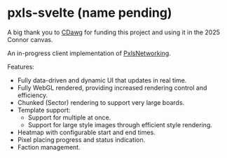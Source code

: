 # pxls-svelte (name pending)

A big thank you to [CDawg](https://www.twitch.tv/cdawg) for funding this project and using it in the 2025 Connor canvas.

An in-progress client implementation of [PxlsNetworking](https://github.com/BlankParenthesis/PxlsNetworking).

Features:
- Fully data-driven and dynamic UI that updates in real time.
- Fully WebGL rendered, providing increased rendering control and efficiency.
- Chunked (Sector) rendering to support very large boards.
- Template support:
	- Support for multiple at once.
	- Support for large style images through efficient style rendering.
- Heatmap with configurable start and end times.
- Pixel placing progress and status indication.
- Faction management.

